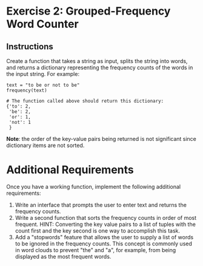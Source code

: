 # Exercise 2: Grouped-Frequency Word Counter #

## Instructions ## 
Create a function that takes a string as input, splits the string into words, and returns a dictionary representing the frequency counts of the
words in the input string. For example:

```
text = "to be or not to be"
frequency(text)

# The function called above should return this dictionary:
{'to': 2,
 'be': 2,
 'or': 1,
 'not': 1
 }
 ```
 
**Note**: the order of the key-value pairs being returned is not significant since dictionary items are not sorted.

# Additional Requirements #
Once you have a working function, implement the following additional requirements:
1. Write an interface that prompts the user to enter text and returns the frequency counts.
2. Write a second function that sorts the frequency counts in order of most frequent. HINT: Converting the key value pairs to a list of tuples with the count first and the key second is one way to accomplish this task.
3. Add a "stopwords" feature that allows the user to supply a list of words to be ignored in the frequency counts. This concept is commonly used in word clouds to prevent "the" and "a", for example, from being displayed as the most frequent words.
